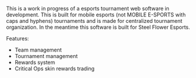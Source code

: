 This is a work in progress of a esports tournament web software in development. This is built for mobile esports (not MOBILE E-SPORTS with caps and hyphens) tournaments and is made for centralized tournament organization.
In the meantime this software is built for Steel Flower Esports.

Features:
- Team management
- Tournament management
- Rewards system
- Critical Ops skin rewards trading
